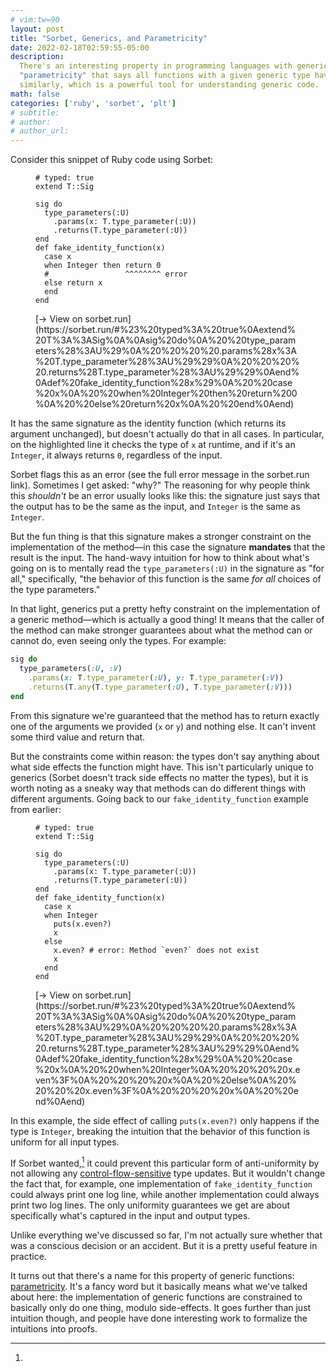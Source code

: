 ```yaml
---
# vim:tw=90
layout: post
title: "Sorbet, Generics, and Parametricity"
date: 2022-02-18T02:59:55-05:00
description:
  There's an interesting property in programming languages with generic types called
  "parametricity" that says all functions with a given generic type have to behave
  similarly, which is a powerful tool for understanding generic code.
math: false
categories: ['ruby', 'sorbet', 'plt']
# subtitle:
# author:
# author_url:
---
```


Consider this snippet of Ruby code using Sorbet:

<!-- more -->

<figure class="left-align-caption">

```{.ruby .numberLines .hl-11}
# typed: true
extend T::Sig

sig do
  type_parameters(:U)
    .params(x: T.type_parameter(:U))
    .returns(T.type_parameter(:U))
end
def fake_identity_function(x)
  case x
  when Integer then return 0
  #                 ^^^^^^^^ error
  else return x
  end
end
```

<figcaption>
  [→ View on sorbet.run](https://sorbet.run/#%23%20typed%3A%20true%0Aextend%20T%3A%3ASig%0A%0Asig%20do%0A%20%20type_parameters%28%3AU%29%0A%20%20%20%20.params%28x%3A%20T.type_parameter%28%3AU%29%29%0A%20%20%20%20.returns%28T.type_parameter%28%3AU%29%29%0Aend%0Adef%20fake_identity_function%28x%29%0A%20%20case%20x%0A%20%20when%20Integer%20then%20return%200%0A%20%20else%20return%20x%0A%20%20end%0Aend)
</figcaption>

</figure>

It has the same signature as the identity function (which returns its argument unchanged),
but doesn't actually do that in all cases. In particular, on the highlighted line it
checks the type of `x` at runtime, and if it's an `Integer`, it always returns `0`,
regardless of the input.

Sorbet flags this as an error (see the full error message in the sorbet.run link).
Sometimes I get asked: "why?" The reasoning for why people think this *shouldn't* be an
error usually looks like this: the signature just says that the output has to be the same
as the input, and `Integer` is the same as `Integer`.

But the fun thing is that this signature makes a stronger constraint on the implementation
of the method—in this case the signature **mandates** that the result is the input. The
hand-wavy intuition for how to think about what's going on is to mentally read the
`type_parameters(:U)` in the signature as "for all," specifically, "the behavior of this
function is the same *for all* choices of the type parameters."

In that light, generics put a pretty hefty constraint on the implementation of a generic
method—which is actually a good thing! It means that the caller of the method can make
stronger guarantees about what the method can or cannot do, even seeing only the types. For example:

```ruby
sig do
  type_parameters(:U, :V)
    .params(x: T.type_parameter(:U), y: T.type_parameter(:V))
    .returns(T.any(T.type_parameter(:U), T.type_parameter(:V)))
end
```

From this signature we're guaranteed that the method has to return exactly one of the
arguments we provided (`x` or `y`) and nothing else. It can't invent some third value and
return that.

But the constraints come within reason: the types don't say anything about what side
effects the function might have. This isn't particularly unique to generics (Sorbet
doesn't track side effects no matter the types), but it is worth noting as a sneaky way
that methods can do different things with different arguments. Going back to our
`fake_identity_function` example from earlier:

<figure class="left-align-caption">

```{.ruby .numberLines .hl-12 .hl-15}
# typed: true
extend T::Sig

sig do
  type_parameters(:U)
    .params(x: T.type_parameter(:U))
    .returns(T.type_parameter(:U))
end
def fake_identity_function(x)
  case x
  when Integer
    puts(x.even?)
    x
  else
    x.even? # error: Method `even?` does not exist
    x
  end
end
```

<figcaption>
  [→ View on sorbet.run](https://sorbet.run/#%23%20typed%3A%20true%0Aextend%20T%3A%3ASig%0A%0Asig%20do%0A%20%20type_parameters%28%3AU%29%0A%20%20%20%20.params%28x%3A%20T.type_parameter%28%3AU%29%29%0A%20%20%20%20.returns%28T.type_parameter%28%3AU%29%29%0Aend%0Adef%20fake_identity_function%28x%29%0A%20%20case%20x%0A%20%20when%20Integer%0A%20%20%20%20x.even%3F%0A%20%20%20%20x%0A%20%20else%0A%20%20%20%20x.even%3F%0A%20%20%20%20x%0A%20%20end%0Aend)
</figcaption>

</figure>

In this example, the side effect of calling `puts(x.even?)` only happens if the type is
`Integer`, breaking the intuition that the behavior of this function is uniform for all
input types.

If Sorbet wanted,[^1] it could prevent this particular form of anti-uniformity by not
allowing any [control-flow-sensitive] type updates. But it wouldn't change the fact that,
for example, one implementation of `fake_identity_function` could always print one log
line, while another implementation could always print two log lines. The only uniformity
guarantees we get are about specifically what's captured in the input and output types.

[^1]:
  Unlike everything we've discussed so far, I'm not actually sure whether that was a
  conscious decision or an accident. But it is a pretty useful feature in practice.

[control-flow-sensitive]: <https://sorbet.org/docs/flow-sensitive>

It turns out that there's a name for this property of generic functions: [parametricity].
It's a fancy word but it basically means what we've talked about here: the implementation
of generic functions are constrained to basically only do one thing, modulo side-effects.
It goes further than just intuition though, and people have done interesting work to
formalize the intuitions into proofs.

[parametricity]: <https://en.wikipedia.org/wiki/Parametricity>
